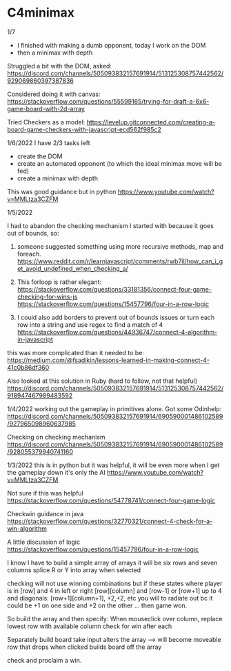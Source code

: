 # C4minimax
1/7
- I finished with making a dumb opponent, today I work on the DOM
- then a minimax with depth

Struggled a bit with the DOM, asked:
https://discord.com/channels/505093832157691914/513125308757442562/929069860397387836

Considered doing it with canvas:
https://stackoverflow.com/questions/55599165/trying-for-draft-a-6x6-game-board-with-2d-array

Tried Checkers as a model:
https://levelup.gitconnected.com/creating-a-board-game-checkers-with-javascript-ecd562f985c2


1/6/2022
I have 2/3 tasks left
- create the DOM
- create an automated opponent (to which the ideal minimax move will be fed)
- create a minimax with depth

This was good guidance but in python
https://www.youtube.com/watch?v=MMLtza3CZFM


1/5/2022

I had to abandon the checking mechanism I started with because it goes out of bounds, so:

1) someone suggested something using more recursive methods, map and foreach.
https://www.reddit.com/r/learnjavascript/comments/rwb7il/how_can_i_get_avoid_undefined_when_checking_a/

2) This forloop is rather elegant:
https://stackoverflow.com/questions/33181356/connect-four-game-checking-for-wins-js
https://stackoverflow.com/questions/15457796/four-in-a-row-logic

3) I could also add borders to prevent out of bounds issues
or turn each row into a string and use regex to find a match of 4
https://stackoverflow.com/questions/44936747/connect-4-algorithm-in-javascript

this was more complicated than it needed to be:
https://medium.com/@fsadikin/lessons-learned-in-making-connect-4-41c0b86df360

Also looked at this solution in Ruby (hard to follow, not that helpful)
https://discord.com/channels/505093832157691914/513125308757442562/918947467989483592


1/4/2022
working out the gameplay in primitives alone. Got some Odinhelp:
https://discord.com/channels/505093832157691914/690590001486102589/927965098960637985

Checking on checking mechanism
https://discord.com/channels/505093832157691914/690590001486102589/928055379940741160


1/3/2022
this is in python but it was helpful, it will be even more when I get the gameplay down
it's only the AI
https://www.youtube.com/watch?v=MMLtza3CZFM

Not sure if this was helpful
https://stackoverflow.com/questions/54778741/connect-four-game-logic

Checkwin guidance in java
https://stackoverflow.com/questions/32770321/connect-4-check-for-a-win-algorithm

A little discussion of logic
https://stackoverflow.com/questions/15457796/four-in-a-row-logic


I know I have to build a simple array of arrays
it will be six rows and seven columns
splice R or Y into array when selected

checking will not use winning combinations but if these states where player is in
[row] and 4 in left or right
[row][column] and [row-1] or [row+1] up to 4
and diagonals: [row+1][column+1], +2,+2, etc 
you will to radiate out bc it could be +1 on one side and +2 on the other
... then game won.

So build the array and then specify:
When mouseclick over column, replace lowest row with available column
check for win after each

Separately build board 
take input
alters the array
--> will become moveable row that drops when clicked
builds board off the array

check and proclaim a win.
